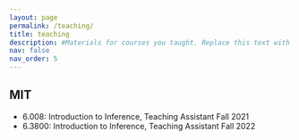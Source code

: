 ```yaml
---
layout: page
permalink: /teaching/
title: teaching
description: #Materials for courses you taught. Replace this text with your description.
nav: false
nav_order: 5
---
```


## MIT

- 6.008: Introduction to Inference, Teaching Assistant Fall 2021
- 6.3800: Introduction to Inference, Teaching Assistant Fall 2022

<!--
For now, this page is assumed to be a static description of your courses. You can convert it to a collection similar to `_projects/` so that you can have a dedicated page for each course.

Organize your courses by years, topics, or universities, however you like!
-->
